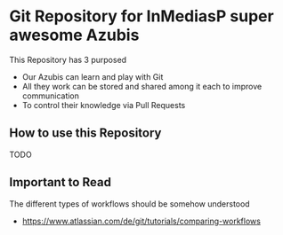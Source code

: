 # Git Repository for InMediasP super awesome Azubis

This Repository has 3 purposed

* Our Azubis can learn and play with Git
* All they work can be stored and shared among it each to improve communication
* To control their knowledge via Pull Requests

## How to use this Repository

TODO


## Important to Read

The different types of workflows should be somehow understood 

* https://www.atlassian.com/de/git/tutorials/comparing-workflows